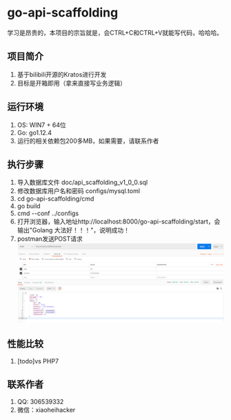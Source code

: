 # go-api-scaffolding
学习是昂贵的，本项目的宗旨就是，会CTRL+C和CTRL+V就能写代码，哈哈哈。

## 项目简介
1. 基于bilibili开源的Kratos进行开发
2. 目标是开箱即用（拿来直接写业务逻辑）

## 运行环境
1. OS: WIN7 + 64位
2. Go: go1.12.4
3. 运行的相关依赖包200多MB，如果需要，请联系作者

## 执行步骤
1. 导入数据库文件 doc/api_scaffolding_v1_0_0.sql
2. 修改数据库用户名和密码 configs/mysql.toml
3. cd go-api-scaffolding/cmd
4. go build
5. cmd --conf ../configs
6. 打开浏览器，输入地址http://localhost:8000/go-api-scaffolding/start，会输出"Golang 大法好！！！"，说明成功！
7. postman发送POST请求![image](https://github.com/xiaohei2015/go-api-scaffolding/blob/master/doc/screenshot001.PNG)
    

## 性能比较
1. [todo]vs PHP7

## 联系作者
1. QQ: 306539332
2. 微信：xiaoheihacker